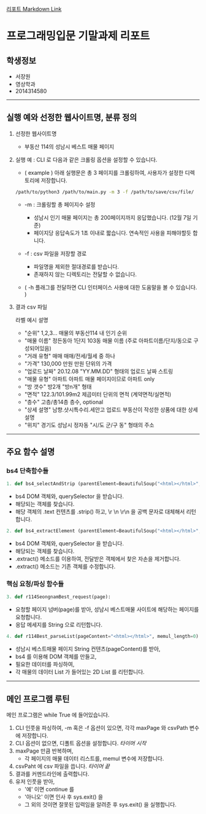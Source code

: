 [리포트 Markdown Link](https://github.com/lifund/skpy)
# 프로그래밍입문 기말과제 리포트

## 학생정보
- 서장원
- 영상학과
- 2014314580

---

## 실행 예와 선정한 웹사이트명, 분류 정의

1. 선정한 웹사이트명
   - 부동산 114의 성남시 베스트 매물 페이지

2. 실행 예 : CLI 로 다음과 같은 크롤링 옵션을 설정할 수 있습니다.

   - ( example ) 아래 실행문은 총 3 페이지를 크롤링하여, 사용자가 설정한 디렉토리에 저장합니다.
   ```bash
   /path/to/python3 /path/to/main.py -m 3 -f /path/to/save/csv/file/
   ```

   - -m : 크롤링할 총 페이지수 설정
     * 성남시 인기 매물 페이지는 총 200페이지까지 응답했습니다. (12월 7일 기준)
     * 페이지당 응답속도가 1초 이내로 짧습니다. 연속적인 사용을 피해야할듯 합니다.

   - -f : csv 파일을 저장할 경로
     * 파일명을 제외한 절대경로를 받습니다.
     * 존재하지 않는 디렉토리는 전달할 수 없습니다.
   
   - ( -h 플래그를 전달하면 CLI 인터페이스 사용에 대한 도움말을 볼 수 있습니다. )


3. 결과 csv 파일
   
   라벨              예시                       설명
   - "순위"          1,2,3...                   매물의 부동산114 내 인기 순위
   - "매물 이름"     정든동아 1단지 103동       매물 이름 (주로 아파트이름/단지/동으로 구성되어있음)
   - "거래 유형"     매매                       매매/전세/월세 중 하나
   - "가격"          130,000 만원               만원 단위의 가격
   - "업로드 날짜"   20.12.08                   "YY.MM.DD" 형태의 업로드 날짜 스트링
   - "매물 유형"     아파트                     아파트 매물 페이지이므로 아파트 only
   - "방 갯수"       방2개                      "방n개" 형태
   - "면적"          122.3/101.99m2             제곱미터 단위의 면적 (계약면적/실면적)
   - "층수"          고층/총14층                층수, optional
   - "상세 설명"     남향.샷시특수리.세안고     업로드 부동산이 작성한 상품에 대한 상세 설명
   - "위치"          경기도 성남시 정자동       "시/도 군/구 동" 형태의 주소
  
---

## 주요 함수 설명

### bs4 단축함수들
```python
1. def bs4_selectAndStrip (parentElement=BeautifulSoup("<html></html>", 'html.parser'),selector=""):
```
   - bs4 DOM 객체와, querySelector 을 받습니다. 
   - 해당되는 객체를 찾습니다.
   - 해당 객체의 .text 컨텐츠를 .strip() 하고, \r \n \r\n 을 공백 문자로 대체해서 리턴합니다.
```python
2. def bs4_extractElement (parentElement=BeautifulSoup("<html></html>", 'html.parser'),selector=""):
```
   - bs4 DOM 객체와, querySelector 을 받습니다.
   - 해당되는 객체를 찾습니다.
   - .extract() 메소드를 이용하여, 전달받은 객체에서 찾은 자손을 제거합니다.
   - .extract() 메소드는 기존 객체를 수정합니다.

### 핵심 요청/파싱 함수들
```python
3. def r114SeongnamBest_request(page):
```
   - 요청할 페이지 넘버(page)를 받아, 성남시 베스트매물 사이트에 해당하는 페이지를 요청합니다.
   - 응답 메세지를 String 으로 리턴합니다.
```python
4. def r114Best_parseList(pageContent="<html></html>", memul_length=0):
```
   - 성남시 베스트매물 페이지 String 컨텐츠(pageContent)를 받아,
   - bs4 를 이용해 DOM 객체를 만들고,
   - 필요한 데이터를 파싱하여,
   - 각 매물의 데이터 List 가 들어있는 2D List 를 리턴합니다. 

---

## 메인 프로그램 루틴

메인 프로그램은 while True 에 들어있습니다.
1. CLI 인풋을 파싱하여, -m 혹은 -f 옵션이 있으면, 각각 maxPage 와 csvPath 변수에 저장합니다.
2. CLI 옵션이 없으면, 디폴트 옵션을 설정합니다.
    *타이머 시작*
3. maxPage 만큼 반복하며,
   - 각 페이지의 매물 데이터 리스트를, memul 변수에 저장합니다.
4. csvPaht 에 csv 파일을 씁니다.
    *타이머 끝*
5. 결과를 커멘드라인에 출력합니다.
6. 유저 인풋을 받아, 
   - '예' 이면 continue 를
   - '아니오' 이면 인사 후 sys.exit() 을
   - 그 외의 것이면 잘못된 입력임을 알려준 후 sys.exit() 을 실행합니다. 

